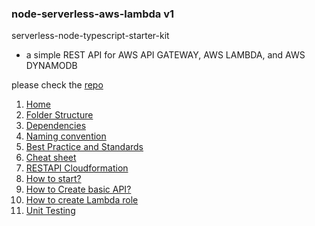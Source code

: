 ### node-serverless-aws-lambda v1
serverless-node-typescript-starter-kit
  - a simple REST API for AWS API GATEWAY, AWS LAMBDA, and AWS DYNAMODB

please check the [repo](https://github.com/juztinlazaro/node-serverless-aws-lambda)

1. [Home](https://github.com/juztinlazaro/developers-handbook/blob/master/Node%20Serverless%20REST%20API%20Aws%20Lambda/01.%20Home.md)
2. [Folder Structure](https://github.com/juztinlazaro/developers-handbook/blob/master/Node%20Serverless%20REST%20API%20Aws%20Lambda/02.%20Folder%20Structure.md)
3. [Dependencies](https://github.com/juztinlazaro/developers-handbook/blob/master/Node%20Serverless%20REST%20API%20Aws%20Lambda/03.%20Dependencies.md)
4. [Naming convention](https://github.com/juztinlazaro/developers-handbook/blob/master/Node%20Serverless%20REST%20API%20Aws%20Lambda/04.%20Naming%20convention.md)
5. [Best Practice and Standards](https://github.com/juztinlazaro/developers-handbook/blob/master/Node%20Serverless%20REST%20API%20Aws%20Lambda/05.%20Best%20Practice%20and%20Standards.md)
6. [Cheat sheet](https://github.com/juztinlazaro/developers-handbook/blob/master/Node%20Serverless%20REST%20API%20Aws%20Lambda/06.%20Cheat%20sheet.md)
7. [RESTAPI Cloudformation](https://github.com/juztinlazaro/developers-handbook/blob/master/Node%20Serverless%20REST%20API%20Aws%20Lambda/07.%20RESTAPI%20Cloudformation.md)
8. [How to start?](https://github.com/juztinlazaro/developers-handbook/blob/master/Node%20Serverless%20REST%20API%20Aws%20Lambda/08.%20How%20to%20start.md)
9. [How to Create basic API?](https://github.com/juztinlazaro/developers-handbook/blob/master/Node%20Serverless%20REST%20API%20Aws%20Lambda/09.%20How%20to%20Create%20basic%20API.md)
10. [How to create Lambda role](https://github.com/juztinlazaro/developers-handbook/blob/master/Node%20Serverless%20REST%20API%20Aws%20Lambda/10.%20How%20to%20create%20Lambda%20role.md)
11. [Unit Testing](https://github.com/juztinlazaro/developers-handbook/blob/master/Node%20Serverless%20REST%20API%20Aws%20Lambda/11.%20Unit%20Testing.md)